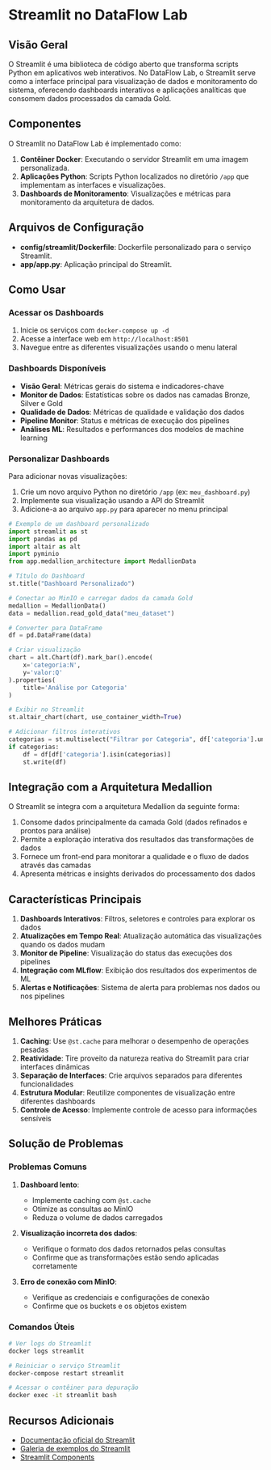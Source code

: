 # Streamlit no DataFlow Lab

## Visão Geral

O Streamlit é uma biblioteca de código aberto que transforma scripts Python em aplicativos web interativos. No DataFlow Lab, o Streamlit serve como a interface principal para visualização de dados e monitoramento do sistema, oferecendo dashboards interativos e aplicações analíticas que consomem dados processados da camada Gold.

## Componentes

O Streamlit no DataFlow Lab é implementado como:

1. **Contêiner Docker**: Executando o servidor Streamlit em uma imagem personalizada.
2. **Aplicações Python**: Scripts Python localizados no diretório `/app` que implementam as interfaces e visualizações.
3. **Dashboards de Monitoramento**: Visualizações e métricas para monitoramento da arquitetura de dados.

## Arquivos de Configuração

- **config/streamlit/Dockerfile**: Dockerfile personalizado para o serviço Streamlit.
- **app/app.py**: Aplicação principal do Streamlit.

## Como Usar

### Acessar os Dashboards

1. Inicie os serviços com `docker-compose up -d`
2. Acesse a interface web em `http://localhost:8501`
3. Navegue entre as diferentes visualizações usando o menu lateral

### Dashboards Disponíveis

- **Visão Geral**: Métricas gerais do sistema e indicadores-chave
- **Monitor de Dados**: Estatísticas sobre os dados nas camadas Bronze, Silver e Gold
- **Qualidade de Dados**: Métricas de qualidade e validação dos dados
- **Pipeline Monitor**: Status e métricas de execução dos pipelines
- **Análises ML**: Resultados e performances dos modelos de machine learning

### Personalizar Dashboards

Para adicionar novas visualizações:

1. Crie um novo arquivo Python no diretório `/app` (ex: `meu_dashboard.py`)
2. Implemente sua visualização usando a API do Streamlit
3. Adicione-a ao arquivo `app.py` para aparecer no menu principal

```python
# Exemplo de um dashboard personalizado
import streamlit as st
import pandas as pd
import altair as alt
import pyminio
from app.medallion_architecture import MedallionData

# Título do Dashboard
st.title("Dashboard Personalizado")

# Conectar ao MinIO e carregar dados da camada Gold
medallion = MedallionData()
data = medallion.read_gold_data("meu_dataset")

# Converter para DataFrame
df = pd.DataFrame(data)

# Criar visualização
chart = alt.Chart(df).mark_bar().encode(
    x='categoria:N',
    y='valor:Q'
).properties(
    title='Análise por Categoria'
)

# Exibir no Streamlit
st.altair_chart(chart, use_container_width=True)

# Adicionar filtros interativos
categorias = st.multiselect("Filtrar por Categoria", df['categoria'].unique())
if categorias:
    df = df[df['categoria'].isin(categorias)]
    st.write(df)
```

## Integração com a Arquitetura Medallion

O Streamlit se integra com a arquitetura Medallion da seguinte forma:

1. Consome dados principalmente da camada Gold (dados refinados e prontos para análise)
2. Permite a exploração interativa dos resultados das transformações de dados
3. Fornece um front-end para monitorar a qualidade e o fluxo de dados através das camadas
4. Apresenta métricas e insights derivados do processamento dos dados

## Características Principais

1. **Dashboards Interativos**: Filtros, seletores e controles para explorar os dados
2. **Atualizações em Tempo Real**: Atualização automática das visualizações quando os dados mudam
3. **Monitor de Pipeline**: Visualização do status das execuções dos pipelines
4. **Integração com MLflow**: Exibição dos resultados dos experimentos de ML
5. **Alertas e Notificações**: Sistema de alerta para problemas nos dados ou nos pipelines

## Melhores Práticas

1. **Caching**: Use `@st.cache` para melhorar o desempenho de operações pesadas
2. **Reatividade**: Tire proveito da natureza reativa do Streamlit para criar interfaces dinâmicas
3. **Separação de Interfaces**: Crie arquivos separados para diferentes funcionalidades
4. **Estrutura Modular**: Reutilize componentes de visualização entre diferentes dashboards
5. **Controle de Acesso**: Implemente controle de acesso para informações sensíveis

## Solução de Problemas

### Problemas Comuns

1. **Dashboard lento**:
   - Implemente caching com `@st.cache`
   - Otimize as consultas ao MinIO
   - Reduza o volume de dados carregados

2. **Visualização incorreta dos dados**:
   - Verifique o formato dos dados retornados pelas consultas
   - Confirme que as transformações estão sendo aplicadas corretamente

3. **Erro de conexão com MinIO**:
   - Verifique as credenciais e configurações de conexão
   - Confirme que os buckets e os objetos existem

### Comandos Úteis

```bash
# Ver logs do Streamlit
docker logs streamlit

# Reiniciar o serviço Streamlit
docker-compose restart streamlit

# Acessar o contêiner para depuração
docker exec -it streamlit bash
```

## Recursos Adicionais

- [Documentação oficial do Streamlit](https://docs.streamlit.io)
- [Galeria de exemplos do Streamlit](https://streamlit.io/gallery)
- [Streamlit Components](https://streamlit.io/components)
